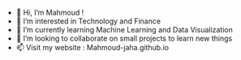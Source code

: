 - 👋 Hi, I’m Mahmoud !
- 👀 I’m interested in Technology and Finance
- 🌱 I’m currently learning Machine Learning and Data Visualization
- 💞️ I’m looking to collaborate on small projects to learn new things 
- 📫 Visit my website : Mahmoud-jaha.github.io
